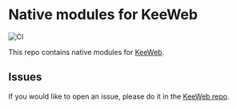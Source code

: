 # Native modules for KeeWeb

![CI](https://github.com/keeweb/keeweb-native-modules/workflows/CI/badge.svg)

This repo contains native modules for [KeeWeb](https://keeweb.info).

## Issues

If you would like to open an issue, please do it in the [KeeWeb repo](https://github.com/keeweb/keeweb/issues/).
